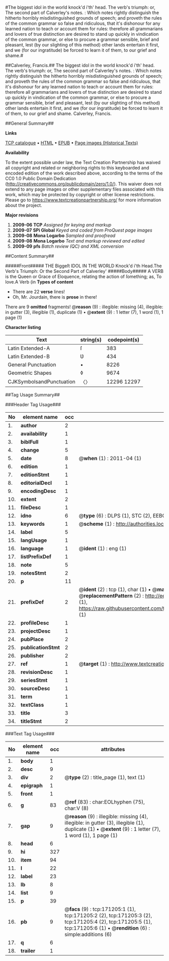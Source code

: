 #The biggest idol in the world knock'd i'th' head. The verb's triumph: or, The second part of Calverley's notes. : Which notes rightly distinguish the hitherto horribly misdistinguished grounds of speech; and proveth the rules of the common grammar so false and ridiculous, that it's dishonour for any learned nation to teach or account them for rules: therefore all grammarians and lovers of true distinction are desired to stand up quickly in vindication of the common grammar, or else to procure a grammar sensible, brief and pleasant, lest (by our slighting of this method) other lands entertain it first, and we (for our ingratitude) be forced to learn it of them, to our grief and shame.#

##Calverley, Francis.##
The biggest idol in the world knock'd i'th' head. The verb's triumph: or, The second part of Calverley's notes. : Which notes rightly distinguish the hitherto horribly misdistinguished grounds of speech; and proveth the rules of the common grammar so false and ridiculous, that it's dishonour for any learned nation to teach or account them for rules: therefore all grammarians and lovers of true distinction are desired to stand up quickly in vindication of the common grammar, or else to procure a grammar sensible, brief and pleasant, lest (by our slighting of this method) other lands entertain it first, and we (for our ingratitude) be forced to learn it of them, to our grief and shame.
Calverley, Francis.

##General Summary##

**Links**

[TCP catalogue](http://www.ota.ox.ac.uk/tcp/)  • 
[HTML](http://tei.it.ox.ac.uk/tcp/Texts-HTML/free/A79/A79274.html)  • 
[EPUB](http://tei.it.ox.ac.uk/tcp/Texts-EPUB/free/A79/A79274.epub) • 
[Page images (Historical Texts)](https://historicaltexts.jisc.ac.uk/eebo-45097595e)

**Availability**

To the extent possible under law, the Text Creation Partnership has waived all copyright and related or neighboring rights to this keyboarded and encoded edition of the work described above, according to the terms of the CC0 1.0 Public Domain Dedication (http://creativecommons.org/publicdomain/zero/1.0/). This waiver does not extend to any page images or other supplementary files associated with this work, which may be protected by copyright or other license restrictions. Please go to https://www.textcreationpartnership.org/ for more information about the project.

**Major revisions**

1. __2009-06__ __TCP__ *Assigned for keying and markup*
1. __2009-07__ __SPi Global__ *Keyed and coded from ProQuest page images*
1. __2009-08__ __Mona Logarbo__ *Sampled and proofread*
1. __2009-08__ __Mona Logarbo__ *Text and markup reviewed and edited*
1. __2009-09__ __pfs__ *Batch review (QC) and XML conversion*

##Content Summary##

#####Front#####
THE Biggeſt IDOL IN THE WORLD Knock'd i'th Head.The Verb's Triumph: Or the Second Part of Calverley'
#####Body#####
A VERB is the Queen or Grace of Eloquence, relating the action of ſomething; as, To love.A Verb (in 
**Types of content**

  * There are 22 **verse** lines!
  * Oh, Mr. Jourdain, there is **prose** in there!

There are 9 **omitted** fragments! 
 @__reason__ (9) : illegible: missing (4), illegible: in gutter (3), illegible (1), duplicate (1)  •  @__extent__ (9) : 1 letter (7), 1 word (1), 1 page (1)

**Character listing**


|Text|string(s)|codepoint(s)|
|---|---|---|
|Latin Extended-A|ſ|383|
|Latin Extended-B|Ʋ|434|
|General Punctuation|•|8226|
|Geometric Shapes|◊|9674|
|CJKSymbolsandPunctuation|〈〉|12296 12297|

##Tag Usage Summary##

###Header Tag Usage###

|No|element name|occ|attributes|
|---|---|---|---|
|1.|__author__|2||
|2.|__availability__|1||
|3.|__biblFull__|1||
|4.|__change__|5||
|5.|__date__|8| @__when__ (1) : 2011-04 (1)|
|6.|__edition__|1||
|7.|__editionStmt__|1||
|8.|__editorialDecl__|1||
|9.|__encodingDesc__|1||
|10.|__extent__|2||
|11.|__fileDesc__|1||
|12.|__idno__|6| @__type__ (6) : DLPS (1), STC (2), EEBO-CITATION (1), OCLC (1), VID (1)|
|13.|__keywords__|1| @__scheme__ (1) : http://authorities.loc.gov/ (1)|
|14.|__label__|5||
|15.|__langUsage__|1||
|16.|__language__|1| @__ident__ (1) : eng (1)|
|17.|__listPrefixDef__|1||
|18.|__note__|5||
|19.|__notesStmt__|2||
|20.|__p__|11||
|21.|__prefixDef__|2| @__ident__ (2) : tcp (1), char (1)  •  @__matchPattern__ (2) : ([0-9\-]+):([0-9IVX]+) (1), (.+) (1)  •  @__replacementPattern__ (2) : http://eebo.chadwyck.com/downloadtiff?vid=$1&page=$2 (1), https://raw.githubusercontent.com/textcreationpartnership/Texts/master/tcpchars.xml#$1 (1)|
|22.|__profileDesc__|1||
|23.|__projectDesc__|1||
|24.|__pubPlace__|2||
|25.|__publicationStmt__|2||
|26.|__publisher__|2||
|27.|__ref__|1| @__target__ (1) : http://www.textcreationpartnership.org/docs/. (1)|
|28.|__revisionDesc__|1||
|29.|__seriesStmt__|1||
|30.|__sourceDesc__|1||
|31.|__term__|1||
|32.|__textClass__|1||
|33.|__title__|3||
|34.|__titleStmt__|2||


###Text Tag Usage###

|No|element name|occ|attributes|
|---|---|---|---|
|1.|__body__|1||
|2.|__desc__|9||
|3.|__div__|2| @__type__ (2) : title_page (1), text (1)|
|4.|__epigraph__|1||
|5.|__front__|1||
|6.|__g__|83| @__ref__ (83) : char:EOLhyphen (75), char:V (8)|
|7.|__gap__|9| @__reason__ (9) : illegible: missing (4), illegible: in gutter (3), illegible (1), duplicate (1)  •  @__extent__ (9) : 1 letter (7), 1 word (1), 1 page (1)|
|8.|__head__|6||
|9.|__hi__|327||
|10.|__item__|94||
|11.|__l__|22||
|12.|__label__|23||
|13.|__lb__|8||
|14.|__list__|9||
|15.|__p__|39||
|16.|__pb__|9| @__facs__ (9) : tcp:171205:1 (1), tcp:171205:2 (2), tcp:171205:3 (2), tcp:171205:4 (2), tcp:171205:5 (1), tcp:171205:6 (1)  •  @__rendition__ (6) : simple:additions (6)|
|17.|__q__|6||
|18.|__trailer__|1||
